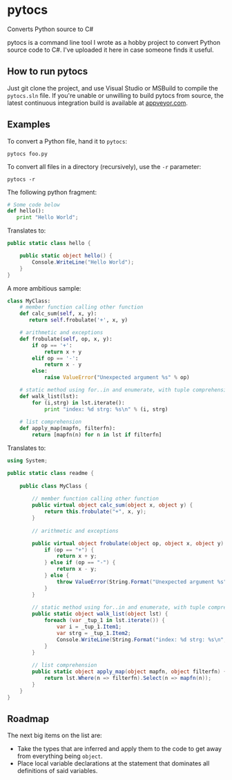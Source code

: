 # pytocs
Converts Python source to C#

pytocs is a command line tool I wrote as a hobby project to convert Python source code to C#. 
I've uploaded it here in case someone finds it useful.

## How to run pytocs

Just git clone the project, and use Visual Studio or MSBuild to compile the `pytocs.sln` file. If you're unable or unwilling to build pytocs from source, the latest continuous integration build
is available at [appveyor.com](https://ci.appveyor.com/project/uxmal/pytocs/build/artifacts). 

## Examples

To convert a Python file, hand it to `pytocs`:

    pytocs foo.py
	
To convert all files in a directory (recursively), use the `-r` parameter:

    pytocs -r 
	
The following python fragment:

```Python
# Some code below
def hello():
   print "Hello World";
```

Translates to:

```C#
public static class hello {

    public static object hello() {
	    Console.WriteLine("Hello World");
    }
}
```

A more ambitious sample:
```Python
class MyClass:
    # member function calling other function
    def calc_sum(self, x, y):
       return self.frobulate('+', x, y)

    # arithmetic and exceptions
    def frobulate(self, op, x, y):
        if op == '+':
            return x + y
        elif op == '-':
            return x - y
        else:
            raise ValueError("Unexpected argument %s" % op)

    # static method using for..in and enumerate, with tuple comprehension
    def walk_list(lst):
        for (i,strg) in lst.iterate():
            print "index: %d strg: %s\n" % (i, strg)
 
    # list comprehension
    def apply_map(mapfn, filterfn):
        return [mapfn(n) for n in lst if filterfn]
```
Translates to:
```C#
using System;

public static class readme {
    
    public class MyClass {
        
        // member function calling other function
        public virtual object calc_sum(object x, object y) {
            return this.frobulate("+", x, y);
        }
        
        // arithmetic and exceptions

        public virtual object frobulate(object op, object x, object y) {
            if (op == "+") {
                return x + y;
            } else if (op == "-") {
                return x - y;
            } else {
                throw ValueError(String.Format("Unexpected argument %s", op));
            }
        }
        
        // static method using for..in and enumerate, with tuple comprehension
        public static object walk_list(object lst) {
            foreach (var _tup_1 in lst.iterate()) {
                var i = _tup_1.Item1;
                var strg = _tup_1.Item2;
                Console.WriteLine(String.Format("index: %d strg: %s\n", i, strg));
            }
        }
        
        // list comprehension
        public static object apply_map(object mapfn, object filterfn) {
            return lst.Where(n => filterfn).Select(n => mapfn(n));
        }
    }
}
```

## Roadmap

The next big items on the list are:
* Take the types that are inferred and apply them to the code to get away from everything being `object`.
* Place local variable declarations at the statement that dominates all definitions of said variables.
